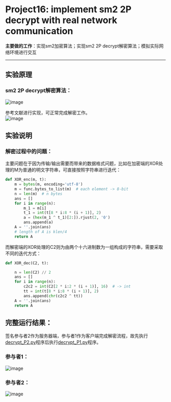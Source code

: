 # Project16: implement sm2 2P decrypt with real network communication  
**主要做的工作**：实现sm2加密算法；实现sm2 2P decrypt解密算法；模拟实际网络环境进行交互   
***
## 实验原理
### sm2 2P decrypt解密算法：  
![image](https://github.com/Dianyudengdeng/homework-group-113/assets/93588357/ea2b67f3-57ab-4f43-a070-72e728f65841)

参考文献进行实现，可正常完成解密工作。  
![image](https://github.com/Dianyudengdeng/homework-group-113/assets/93588357/4a994ce9-c741-463c-ab0f-3f6a298d3920)  
## 实验说明
### 解密过程中的问题：  
主要问题在于因为传输/输出需要而带来的数据格式问题，比如在加密端的XOR处理的M为普通的明文字符串，可直接按照字符串进行迭代：  
```python
def XOR_enc(m, t):
    m = bytes(m, encoding='utf-8')
    m = func.bytes_to_list(m)  # each element -> 8-bit
    n = len(m)  # n bytes
    ans = []
    for i in range(n):
        m_1 = m[i]
        t_1 = int(t[8 * i:8 * (i + 1)], 2)
        a = (hex(m_1 ^ t_1)[2:]).rjust(2, '0')
        ans.append(a)
    A = ''.join(ans)
    # length of A is klen/4
    return A
```

而解密端的XOR处理的C2则为由两个十六进制数为一组构成的字符串，需要采取不同的迭代方式：  
```python
def XOR_dec(C2, t):

    n = len(C2) // 2
    ans = []
    for i in range(n):
        c2c2 = int(C2[2 * i:2 * (i + 1)], 16)  # -> int
        tt = int(t[8 * i:8 * (i + 1)], 2)
        ans.append(chr(c2c2 ^ tt))
    A = ''.join(ans)
    return A
  ```

## 完整运行结果：
签名参与者2作为服务器端，参与者1作为客户端完成解密流程，故先执行[decrypt_P2.py](https://github.com/Dianyudengdeng/homework-group-113/blob/main/Project16/decrypt_P2.py)程序后执行[decrypt_P1.py](https://github.com/Dianyudengdeng/homework-group-113/blob/main/Project16/decrypt_P1.py)程序。  

### 参与者1：
![image](https://github.com/Dianyudengdeng/homework-group-113/assets/93588357/131e312b-11f2-458c-aac8-a3085d5add15)


### 参与者2：
![image](https://github.com/Dianyudengdeng/homework-group-113/assets/93588357/d274b3a0-a010-4142-9829-a1d186b32b96)



